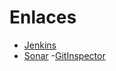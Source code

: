 # Enlaces
- [Jenkins](http://157.253.238.75:8080/jenkins-misovirtual/view/MISW-4104/)
- [Sonar](http://157.253.238.75:8080/sonar-misovirtual/)
-[GitInspector](https://misw-4104-web.github.io/202110_Equipo1/reports)

